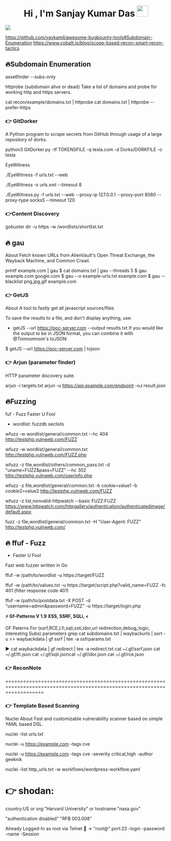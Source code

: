 <h1 align="center">Hi , I'm Sanjay Kumar Das <img src="https://media.giphy.com/media/hvRJCLFzcasrR4ia7z/giphy.gif" width="35"></h1>
<p align="center">

<a href="https://github.com/DenverCoder1/readme-typing-svg"><img src="https://readme-typing-svg.herokuapp.com?lines=Cyber+Security+Student;Ethical+Hacker;Defcon+2021+Finalist;DS%20|%20Algorithms%20|%20OOP%20;Specialist%20on%20Codeforces;Division%202%20on%20Codechef%20(3%20Stars);6%20Kyu%20on%20Atcoder;Always%20learning%20new%20things&center=true&width=600&height=70"></a>
</p>


https://github.com/vavkamil/awesome-bugbounty-tools#Subdomain-Enumeration
https://www.cobalt.io/blog/scope-based-recon-smart-recon-tactics


## 🔥Subdomain Enumeration

assetfinder --subs-only  <domain>

httprobe (subdomain alive or dead)
Take a list of domains and probe for working http and https servers.

cat recon/example/domains.txt | httprobe
cat domains.txt | httprobe --prefer-https

### 👉 GitDorker
A Python program to scrape secrets from GitHub through usage of a large repository of dorks.

python3 GitDorker.py -tf TOKENSFILE -q tesla.com -d Dorks/DORKFILE -o tesla

EyeWitness

./EyeWitness -f urls.txt --web

./EyeWitness -x urls.xml --timeout 8 

./EyeWitness.py -f urls.txt --web --proxy-ip 127.0.0.1 --proxy-port 8080 --proxy-type socks5 --timeout 120

### 👉Content Discovery 


gobuster dir -u https   -w /wordlists/shortlist.txt

## 🔥 gau
About
Fetch known URLs from AlienVault's Open Threat Exchange, the Wayback Machine, and Common Crawl.

 printf example.com | gau
$ cat domains.txt | gau --threads 5
$ gau example.com google.com
$ gau --o example-urls.txt example.com
$ gau --blacklist png,jpg,gif example.com

### 👉 GetJS

About
A tool to fastly get all javascript sources/files

To save the results to a file, and don't display anything, use:

-  getJS --url https://poc-server.com --output results.txt
If you would like the output to be in JSON format, you can combine it with @Tomnomnom's toJSON:

$ getJS --url https://poc-server.com | tojson

### 👉 Arjun (parameter finder)
HTTP parameter discovery suite.

arjun -i targets.txt
 arjun  -u https://api.example.com/endpoint -oJ result.json

## 🔥Fuzzing

fuf - Fuzz Faster U Fool
- wordlist:
fuzzdb
seclists

wfuzz -w wordlist/general/common.txt --hc 404 http://testphp.vulnweb.com/FUZZ

wfuzz -w wordlist/general/common.txt http://testphp.vulnweb.com/FUZZ.php

wfuzz -z file,wordlist/others/common_pass.txt -d "uname=FUZZ&pass=FUZZ"  --hc 302 http://testphp.vulnweb.com/userinfo.php

wfuzz -z file,wordlist/general/common.txt -b cookie=value1 -b cookie2=value2 http://testphp.vulnweb.com/FUZZ

wfuzz -z list,nonvalid-httpwatch --basic FUZZ:FUZZ https://www.httpwatch.com/httpgallery/authentication/authenticatedimage/default.aspx
 
fuzz -z file,wordlist/general/common.txt -H "User-Agent: FUZZ" http://testphp.vulnweb.com/

## 🔥 ffuf - Fuzz
 - Faster U Fool
 
Fast web fuzzer written in Go

ffuf -w /path/to/wordlist -u https://target/FUZZ

ffuf -w /path/to/values.txt -u https://target/script.php?valid_name=FUZZ -fc 401 (filter response code 401)
 
ffuf -w /path/to/postdata.txt -X POST -d "username=admin\&password=FUZZ" -u https://target/login.php

<summary><b>⚡ Gf-Patterns V 1.9  XSS, SSRF, SQLi,  <</b></summary>


GF Paterns For (ssrf,RCE,Lfi,sqli,ssti,idor,url redirection,debug_logic, interesting Subs) parameters grep
 cat subdomains.txt | waybackurls | sort -u >> waybackdata | gf ssrf | tee -a ssfrparams.txt

▶ cat waybackdata | gf redirect | tee -a redirect.txt
 cat ~/.gf/ssrf.json
 cat ~/.gf/lfi.json
  cat ~/.gf/sqli.jsoncat 
  ~/.gf/idor.json 
  cat ~/.gf/rce.json
  
  
 ### 👉 ReconNote
  
  
=========================================================================================================================

### 👉 Template Based Scanning

Nuclei 
About
Fast and customizable vulnerability scanner based on simple YAML based DSL.

nuclei -list urls.txt

nuclei -u https://example.com -tags cve

nuclei -u https://example.com -tags cve -severity critical,high -author geeknik

nuclei -list http_urls.txt -w workflows/wordpress-workflow.yaml


# 👉 shodan:

country:US or org:"Harvard University" or hostname:"nasa.gov" 

"authentication disabled" "RFB 003.008"

Already Logged-In as root via Telnet 🔎 →
"root@" port:23 -login -password -name -Session
